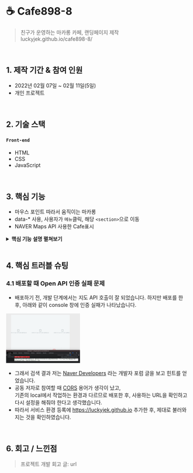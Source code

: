 # ☕️ Cafe898-8
> 친구가 운영하는 마카롱 카페, 랜딩페이지 제작  
>luckyjek.github.io/cafe898-8/

</br>

## 1. 제작 기간 & 참여 인원
- 2022년 02월 07일 ~ 02월 11일(5일)
- 개인 프로젝트

</br>

## 2. 기술 스택
#### `Front-end`
  - HTML
  - CSS
  - JavaScript

</br>

## 3. 핵심 기능
  - 마우스 포인트 따라서 움직이는 마카롱
  - data-* 사용, 사용자가 `메뉴`클릭, 해당 `<section>`으로 이동
  - NAVER Maps API 사용한 Cafe표시

<details>
<summary><b>핵심 기능 설명 펼쳐보기</b></summary>
<div markdown="1">

### 3.1 랜딩페이지 전체구조도

<img src="https://github.com/luckyjek/dream_coding/blob/main/portfolio/imgs/portfolio/site-cafe898-8.png" width="30%" height="30%" />

- **의미있는 태그들을 사용하여 작성** 🔎 [코드 확인](https://github.com/luckyjek/cafe898-8/blob/main/index.html#L24)
  - 최대한 의미있는 태그 작성 및 깔끔한 코드를 유지하여 작성하려고 노력

### 3.2 Mousemove Event
- **마우스 포인트 따라서 움직이는 마카롱** 🔎 [코드 확인](https://github.com/luckyjek/cafe898-8/blob/main/main.js#L3)
  - 마우스 포인터의 `x`및 `y`좌표를 변수 `x`및 `y`에 저장
  - 마우스가 페이지 위에서 이동하연 `mousemove` 이벤트가 발생
  
### 3.3 data-* 
- **표준이 아닌 속성이나 추가적인 DOM 속성 사용** 🔎 [코드 확인](https://github.com/luckyjek/cafe898-8/blob/main/main.js#24)
  - 사용자가 `메뉴`클릭, 해당 `<section>`으로 이동
  
### 3.4 NAVER Maps API 사용한 Cafe표시
- **Cafe898-8의 위치표시** 🔎 [코드 확인](https://github.com/luckyjek/cafe898-8/blob/main/map.js#1)
  - Google지도의 GPS좌표(위도, 경도) 사용
  
</div>
</details>

</br>

## 4. 핵심 트러블 슈팅
### 4.1 배포할 때 Open API 인증 실패 문제
- 배포하기 전, 개발 단계에서는 지도 API 호출이 잘 되었습니다. 하지만 배포를 한 후, 아래와 같이 console 창에 인증 실패가 나타났습니다.
<img src="https://github.com/luckyjek/dream_coding/blob/main/portfolio/imgs/portfolio/navermap%20error.png" width="40%" height="40%" />

- 그래서 검색 결과 저는 [Naver Developers](https://developers.naver.com/forum/posts/27590) 라는 개발자 포럼 글을 보고 힌트를 얻었습니다.
- 공동 저자로 참여할 때 [CORS](https://luckyjek.tistory.com/58?category=1243490) 용어가 생각이 났고,  
  기존의 local에서 작업하는 환경과 다르므로 배포한 후, 사용하는 URL을 확인하고 다시 설정을 해줘야 한다고 생각했습니다. 
- 따라서 서비스 환경 등록에 https://luckyjek.github.io 추가한 후, 제대로 불러와 지는 것을 확인하였습니다.

</br>

## 6. 회고 / 느낀점
>프로젝트 개발 회고 글: url
